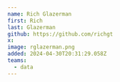 ```yaml
---
name: Rich Glazerman
first: Rich
last: Glazerman
github: https://github.com/richgt
x:
image: rglazerman.png
added: 2024-04-30T20:31:29.058Z
teams:
  - data
---
```

